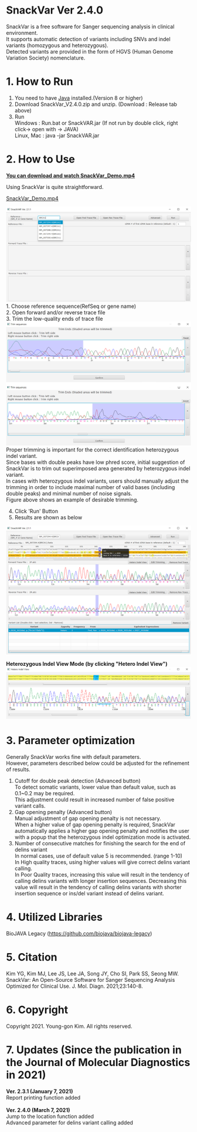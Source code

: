 SnackVar Ver 2.4.0
======================
SnackVar is a free software for Sanger sequencing analysis in clinical environment.<br>
It supports automatic detection of variants including SNVs and indel variants (homozygous and heterozygous).<br>
Detected variants are provided in the form of HGVS (Human Genome Variation Society) nomenclature.

# 1. How to Run
1. You need to have [Java](https://www.java.com) installed.(Version 8 or higher)
2. Download SnackVar_V2.4.0.zip and unzip. (Download : Release tab above)
3. Run <br>
Windows : Run.bat or SnackVAR.jar (If not run by double click, right click-> open with -> JAVA)<br>
Linux, Mac : java -jar SnackVAR.jar

# 2. How to Use
[**You can download and watch SnackVar_Demo.mp4**](SnackVar_Demo.mp4)

Using SnackVar is quite straightforward.<br>

[SnackVar_Demo.mp4](SnackVar_Demo.mp4)


<img src="fig/fig_ref_selection.png">
1. Choose reference sequence(RefSeq or gene name)<br>
2. Open forward and/or reverse trace file<br>
3. Trim the low-quality ends of trace file<br>
<img src="fig/fig_trimming.png">
Proper trimming is important for the correct identification heterozygous indel variant.<br>
Since bases with double peaks have low phred score, initial suggestion of SnackVar is to trim out superimposed area generated by heterozygous indel variant.<br>
In cases with heterozygous indel variants, users should manually adjust the trimming in order to include maximal number of valid bases (including double peaks) and minimal number of noise signals.<br>
Figure above shows an example of desirable trimming. <br>

4. Click 'Run' Button<br>
5. Results are shown as below<br>
<img src="fig/fig_result1.png">

**Heterozygous Indel View Mode (by clicking "Hetero Indel View")**
<img src="fig/fig_hetero_indel_view.png">

# 3. Parameter optimization
Generally SnackVar works fine with default parameters.<br>
However, parameters described below could be adjusted for the refinement of results.<br>
1. Cutoff for double peak detection (Advanced button)<br>
To detect somatic variants, lower value than default value, such as 0.1~0.2 may be required.<br>
This adjustment could result in increased number of false positive variant calls. <br>
2. Gap opening penalty (Advanced button)<br>
Manual adjustment of gap opening penalty is not necessary.<br>
When a higher value of gap opening penalty is required, SnackVar automatically applies a higher gap opening penalty and notifies the user with a popup that the heterozygous indel optimization mode is activated. <br>
3. Number of consecutive matches for finishing the search for the end of delins variant<br>
In normal cases, use of default value 5 is recommended. (range 1-10)<br>
In High quality traces, using higher values will give correct delins variant calling. <br>
In Poor Quality traces, increasing this value will result in the tendency of calling delins variants with longer insertion sequences. Decreasing this value will result in the tendency of calling delins variants with shorter insertion sequence or ins/del variant instead of delins variant. <br> 

# 4. Utilized Libraries
BioJAVA Legacy  (https://github.com/biojava/biojava-legacy)<br>

# 5. Citation
Kim YG, Kim MJ, Lee JS, Lee JA, Song JY, Cho SI, Park SS, Seong MW. SnackVar: An Open-Source Software for Sanger Sequencing Analysis Optimized for Clinical Use. J. Mol. Diagn. 2021;23:140-8. <br>

# 6. Copyright
Copyright 2021. Young-gon Kim. All rights reserved.<br>

# 7. Updates (Since the publication in the Journal of Molecular Diagnostics in 2021) 
**Ver. 2.3.1 (January 7, 2021)**<br>
Report printing function added <br><br>
**Ver. 2.4.0 (March 7, 2021)**<br>
Jump to the location function added <br>
Advanced parameter for delins variant calling added <br>